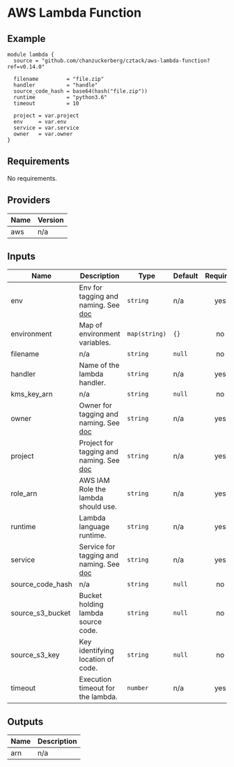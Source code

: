 # AWS Lambda Function

## Example

```hcl
module lambda {
  source = "github.com/chanzuckerberg/cztack/aws-lambda-function?ref=v0.14.0"

  filename         = "file.zip"
  handler          = "handle"
  source_code_hash = base64(hash("file.zip"))
  runtime          = "python3.6"
  timeout          = 10

  project = var.project
  env     = var.env
  service = var.service
  owner   = var.owner
}
```

<!-- START -->
## Requirements

No requirements.

## Providers

| Name | Version |
|------|---------|
| aws | n/a |

## Inputs

| Name | Description | Type | Default | Required |
|------|-------------|------|---------|:--------:|
| env | Env for tagging and naming. See [doc](../README.md#consistent-tagging) | `string` | n/a | yes |
| environment | Map of environment variables. | `map(string)` | `{}` | no |
| filename | n/a | `string` | `null` | no |
| handler | Name of the lambda handler. | `string` | n/a | yes |
| kms\_key\_arn | n/a | `string` | `null` | no |
| owner | Owner for tagging and naming. See [doc](../README.md#consistent-tagging) | `string` | n/a | yes |
| project | Project for tagging and naming. See [doc](../README.md#consistent-tagging) | `string` | n/a | yes |
| role\_arn | AWS IAM Role the lambda should use. | `string` | n/a | yes |
| runtime | Lambda language runtime. | `string` | n/a | yes |
| service | Service for tagging and naming. See [doc](../README.md#consistent-tagging) | `string` | n/a | yes |
| source\_code\_hash | n/a | `string` | `null` | no |
| source\_s3\_bucket | Bucket holding lambda source code. | `string` | `null` | no |
| source\_s3\_key | Key identifying location of code. | `string` | `null` | no |
| timeout | Execution timeout for the lambda. | `number` | n/a | yes |

## Outputs

| Name | Description |
|------|-------------|
| arn | n/a |

<!-- END -->
